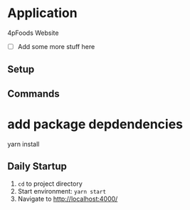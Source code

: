 # Application
4pFoods Website
- [ ] Add some more stuff here

## Setup


## Commands
# add package depdendencies
yarn install

## Daily Startup ##
1. `cd` to project directory
2. Start environment: `yarn start`
3. Navigate to [http://localhost:4000/](http://localhost:4000/)



